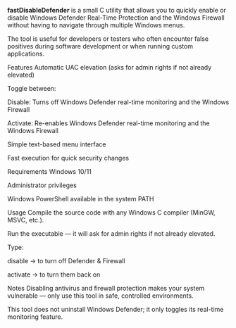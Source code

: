 **fastDisableDefender** is a small C utility that allows you to quickly enable or disable Windows Defender Real-Time Protection and the Windows Firewall without having to navigate through multiple Windows menus.

The tool is useful for developers or testers who often encounter false positives during software development or when running custom applications.

Features
Automatic UAC elevation (asks for admin rights if not already elevated)

Toggle between:

Disable: Turns off Windows Defender real-time monitoring and the Windows Firewall

Activate: Re-enables Windows Defender real-time monitoring and the Windows Firewall

Simple text-based menu interface

Fast execution for quick security changes

Requirements
Windows 10/11

Administrator privileges

Windows PowerShell available in the system PATH

Usage
Compile the source code with any Windows C compiler (MinGW, MSVC, etc.).

Run the executable — it will ask for admin rights if not already elevated.

Type:

disable → to turn off Defender & Firewall

activate → to turn them back on

Notes
Disabling antivirus and firewall protection makes your system vulnerable — only use this tool in safe, controlled environments.

This tool does not uninstall Windows Defender; it only toggles its real-time monitoring feature.

